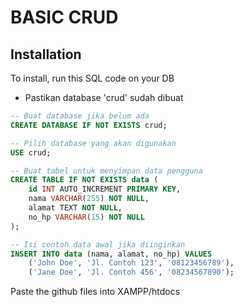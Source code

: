 
# BASIC CRUD




## Installation

To install, run this SQL code on your DB 

* Pastikan database 'crud' sudah dibuat

```sql
-- Buat database jika belum ada
CREATE DATABASE IF NOT EXISTS crud;

-- Pilih database yang akan digunakan
USE crud;

-- Buat tabel untuk menyimpan data pengguna
CREATE TABLE IF NOT EXISTS data (
    id INT AUTO_INCREMENT PRIMARY KEY,
    nama VARCHAR(255) NOT NULL,
    alamat TEXT NOT NULL,
    no_hp VARCHAR(15) NOT NULL
);

-- Isi contoh data awal jika diinginkan
INSERT INTO data (nama, alamat, no_hp) VALUES
    ('John Doe', 'Jl. Contoh 123', '08123456789'),
    ('Jane Doe', 'Jl. Contoh 456', '08234567890');

```
Paste the github files into XAMPP/htdocs


